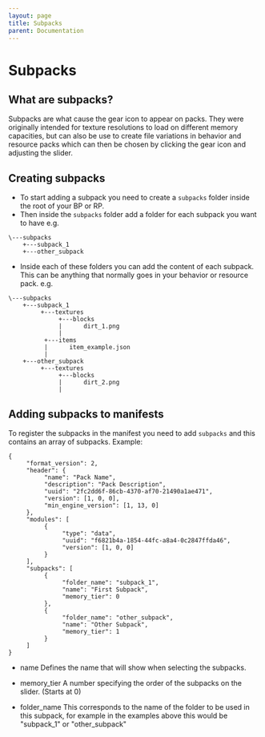 ```yaml
---
layout: page
title: Subpacks
parent: Documentation
---
```


# Subpacks

## What are subpacks?

Subpacks are what cause the gear icon to appear on packs. They were originally intended for texture resolutions to load on different memory capacities, but can also be use to create file variations in behavior and resource packs which can then be chosen by clicking the gear icon and adjusting the slider.

## Creating subpacks

- To start adding a subpack you need to create a `subpacks` folder inside the root of your BP or RP.
- Then inside the `subpacks` folder add a folder for each subpack you want to have
e.g.
```
\---subpacks
    +---subpack_1
    +---other_subpack
```
- Inside each of these folders you can add the content of each subpack.
This can be anything that normally goes in your behavior or resource pack.
e.g.
```
\---subpacks
    +---subpack_1
         +---textures
              +---blocks
              |      dirt_1.png
              |
          +---items
          |      item_example.json
          |
    +---other_subpack
         +---textures
              +---blocks
              |      dirt_2.png
              |
```

## Adding subpacks to manifests

To register the subpacks in the manifest you need to add `subpacks` and this contains an array of subpacks.
Example:
```jsonc
{
     "format_version": 2,
     "header": {
          "name": "Pack Name",
          "description": "Pack Description",
          "uuid": "2fc2dd6f-86cb-4370-af70-21490a1ae471",
          "version": [1, 0, 0],
          "min_engine_version": [1, 13, 0]
     },
     "modules": [
          {
               "type": "data",
               "uuid": "f6821b4a-1854-44fc-a8a4-0c2847ffda46",
               "version": [1, 0, 0]
          }
     ],
     "subpacks": [
          {
               "folder_name": "subpack_1",
               "name": "First Subpack",
               "memory_tier": 0
          },
          {
               "folder_name": "other_subpack",
               "name": "Other Subpack",
               "memory_tier": 1
          }
     ]
}
```
- name
Defines the name that will show when selecting the subpacks.

- memory_tier
A number specifying the order of the subpacks on the slider. (Starts at 0)

- folder_name
This corresponds to the name of the folder to be used in this subpack, for example in the examples above this would be "subpack_1" or "other_subpack"
